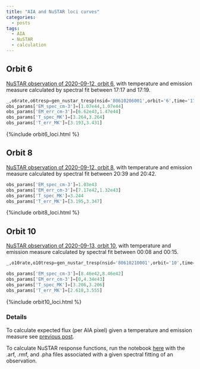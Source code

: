 ```yaml
---
title: "AIA and NuSTAR loci curves"
categories:
  - posts
tags:
  - AIA
  - NuSTAR
  - calculation
---
```


## Orbit 6 

[NuSTAR observation of 2020-09-12, orbit 6](https://elastufka.github.io/SAX-XRS_figures/posts/2021/02/11/NuSTAR-small-flare-of-12-September-2020-orbit-6-source-2.html), with temperature and emission measure calculated by spectral fit between 17:17 and 17:19.

```python
_,o6rate,o6tresp=gen_nustar_tresp(nsid='80610206001',orbit='6',time='1717_1719')
obs_params['EM_spec_cm-3']=[1.07e44,1.07e44]
obs_params['EM_err_cm-3']=[6.62e43,1.47e44]
obs_params['T_spec_MK']=[3.264,3.264]
obs_params['T_err_MK']=[3.193,3.431]
```

{%include orbit6_loci.html %}

## Orbit 8

[NuSTAR observation of 2020-09-12, orbit 8](https://elastufka.github.io/SAX-XRS_figures/posts/2021/02/11/NuSTAR-small-flare-of-12-September-2020-orbit-8.html), with temperature and emission measure calculated by spectral fit between 20:39 and 20:42.

```python
obs_params['EM_spec_cm-3']=1.03e43
obs_params['EM_err_cm-3']=[7.17e42,1.32e43]
obs_params['T_spec_MK']=3.244
obs_params['T_err_MK']=[3.195,3.347]
```

{%include orbit8_loci.html %}

## Orbit 10

[NuSTAR observation of 2020-09-13, orbit 10](https://elastufka.github.io/SAX-XRS_figures/posts/2021/02/11/NuSTAR-small-flare-of-12-September-2020-orbit-10.html), with temperature and emission measure calculated by spectral fit between 00:08 and 00:15.

```python
_,o10rate,o10tresp=gen_nustar_tresp(nsid='80610210001',orbit='10',time='0008_0015')

obs_params['EM_spec_cm-3']=[8.46e42,8.46e42]
obs_params['EM_err_cm-3']=[0,4.34e43]
obs_params['T_spec_MK']=[3.206,3.206]
obs_params['T_err_MK']=[2.618,3.555]
```
{%include orbit10_loci.html %}

### Details

To calculate expected flux (per AIA pixel) given a temperature and emission measure see [previous post](). 

To calculate NuSTAR response functions, run the notebook [here](https://github.com/ianan/nustar_sac/blob/master/python/example_nstresp.ipynb) with the .arf, .rmf, and .pha files associated with a given spectral fitting of an observation.


